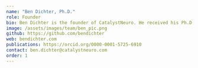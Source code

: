 ```yaml
---
name: "Ben Dichter, Ph.D."
role: Founder
bio: Ben Dichter is the founder of CatalystNeuro. He received his Ph.D. in Bioengineering from the UC Berkeley – UCSF Joint Program in Bioengineering, in Dr. Edward Chang’s lab. There he used electrocorticography (ECoG) to study the neural control of speech in humans. Much of this work focused on how we control the pitch of our voice when we speak and sing. He is now a data scientist consultant for neuroscience labs, focusing on building systems for sharing data and analyses.
image: /assets/images/team/ben_pic.png
github: https://github.com/bendichter
web: bendichter.com
publications: https://orcid.org/0000-0001-5725-6910
contact: ben.dichter@catalystneuro.com
order: 1
---
```



